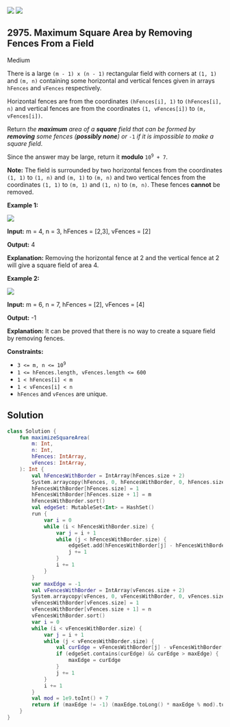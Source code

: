 [![](https://img.shields.io/github/stars/javadev/LeetCode-in-Kotlin?label=Stars&style=flat-square)](https://github.com/javadev/LeetCode-in-Kotlin)
[![](https://img.shields.io/github/forks/javadev/LeetCode-in-Kotlin?label=Fork%20me%20on%20GitHub%20&style=flat-square)](https://github.com/javadev/LeetCode-in-Kotlin/fork)

## 2975\. Maximum Square Area by Removing Fences From a Field

Medium

There is a large `(m - 1) x (n - 1)` rectangular field with corners at `(1, 1)` and `(m, n)` containing some horizontal and vertical fences given in arrays `hFences` and `vFences` respectively.

Horizontal fences are from the coordinates `(hFences[i], 1)` to `(hFences[i], n)` and vertical fences are from the coordinates `(1, vFences[i])` to `(m, vFences[i])`.

Return _the **maximum** area of a **square** field that can be formed by **removing** some fences (**possibly none**) or_ `-1` _if it is impossible to make a square field_.

Since the answer may be large, return it **modulo** <code>10<sup>9</sup> + 7</code>.

**Note:** The field is surrounded by two horizontal fences from the coordinates `(1, 1)` to `(1, n)` and `(m, 1)` to `(m, n)` and two vertical fences from the coordinates `(1, 1)` to `(m, 1)` and `(1, n)` to `(m, n)`. These fences **cannot** be removed.

**Example 1:**

![](https://assets.leetcode.com/uploads/2023/11/05/screenshot-from-2023-11-05-22-40-25.png)

**Input:** m = 4, n = 3, hFences = [2,3], vFences = [2]

**Output:** 4

**Explanation:** Removing the horizontal fence at 2 and the vertical fence at 2 will give a square field of area 4.

**Example 2:**

![](https://assets.leetcode.com/uploads/2023/11/22/maxsquareareaexample1.png)

**Input:** m = 6, n = 7, hFences = [2], vFences = [4]

**Output:** -1

**Explanation:** It can be proved that there is no way to create a square field by removing fences.

**Constraints:**

*   <code>3 <= m, n <= 10<sup>9</sup></code>
*   `1 <= hFences.length, vFences.length <= 600`
*   `1 < hFences[i] < m`
*   `1 < vFences[i] < n`
*   `hFences` and `vFences` are unique.

## Solution

```kotlin
class Solution {
    fun maximizeSquareArea(
        m: Int,
        n: Int,
        hFences: IntArray,
        vFences: IntArray,
    ): Int {
        val hFencesWithBorder = IntArray(hFences.size + 2)
        System.arraycopy(hFences, 0, hFencesWithBorder, 0, hFences.size)
        hFencesWithBorder[hFences.size] = 1
        hFencesWithBorder[hFences.size + 1] = m
        hFencesWithBorder.sort()
        val edgeSet: MutableSet<Int> = HashSet()
        run {
            var i = 0
            while (i < hFencesWithBorder.size) {
                var j = i + 1
                while (j < hFencesWithBorder.size) {
                    edgeSet.add(hFencesWithBorder[j] - hFencesWithBorder[i])
                    j += 1
                }
                i += 1
            }
        }
        var maxEdge = -1
        val vFencesWithBorder = IntArray(vFences.size + 2)
        System.arraycopy(vFences, 0, vFencesWithBorder, 0, vFences.size)
        vFencesWithBorder[vFences.size] = 1
        vFencesWithBorder[vFences.size + 1] = n
        vFencesWithBorder.sort()
        var i = 0
        while (i < vFencesWithBorder.size) {
            var j = i + 1
            while (j < vFencesWithBorder.size) {
                val curEdge = vFencesWithBorder[j] - vFencesWithBorder[i]
                if (edgeSet.contains(curEdge) && curEdge > maxEdge) {
                    maxEdge = curEdge
                }
                j += 1
            }
            i += 1
        }
        val mod = 1e9.toInt() + 7
        return if (maxEdge != -1) (maxEdge.toLong() * maxEdge % mod).toInt() else -1
    }
}
```